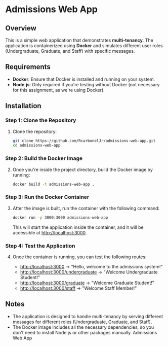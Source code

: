 # Admissions Web App

## Overview

This is a simple web application that demonstrates **multi-tenancy**. The application is containerized using **Docker** and simulates different user roles (Undergraduate, Graduate, and Staff) with specific messages.

## Requirements

- **Docker**: Ensure that Docker is installed and running on your system.
- **Node.js**: Only required if you're testing without Docker (not necessary for this assignment, as we're using Docker).

## Installation

### Step 1: Clone the Repository

1. Clone the repository:
   ```bash
   git clone https://github.com/RcarbonelJr/admissions-web-app.git
   cd admissions-web-app
   ```

### Step 2: Build the Docker Image

2. Once you're inside the project directory, build the Docker image by running:
   ```bash
   docker build -t admissions-web-app .
   ```

### Step 3: Run the Docker Container

3. After the image is built, run the container with the following command:
   ```bash
   docker run -p 3000:3000 admissions-web-app
   ```
   This will start the application inside the container, and it will be accessible at [http://localhost:3000](http://localhost:3000).

### Step 4: Test the Application

4. Once the container is running, you can test the following routes:

   - [http://localhost:3000](http://localhost:3000) → "Hello, welcome to the admissions system!"
   - [http://localhost:3000/undergraduate](http://localhost:3000/undergraduate) → "Welcome Undergraduate Student!"
   - [http://localhost:3000/graduate](http://localhost:3000/graduate) → "Welcome Graduate Student!"
   - [http://localhost:3000/staff](http://localhost:3000/staff) → "Welcome Staff Member!"

## Notes

- The application is designed to handle multi-tenancy by serving different messages for different roles (Undergraduate, Graduate, and Staff).
- The Docker image includes all the necessary dependencies, so you don't need to install Node.js or other packages manually. Admissions Web App
